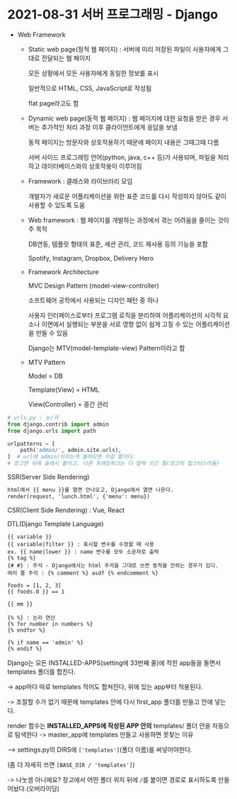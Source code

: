 # 2021-08-31 서버 프로그래밍 - Django



- Web Framework

  - Static web page(정적 웹 페이지) : 서버에 미리 저장된 파일이 사용자에게 그대로 전달되는 웹 페이지

    모든 상황에서 모든 사용자에게 동일한 정보를 표시

    일반적으로 HTML, CSS, JavaScript로 작성됨

    flat page라고도 함

  - Dynamic web page(동적 웹 페이지) : 웹 페이지에 대한 요청을 받은 경우 서버는 추가적인 처리 과정 이후 클라이언트에게 응답을 보냄

    동적 페이지는 방문자와 상호작용하기 때문에 페이지 내용은 그때그때 다름

    서버 사이드 프로그래밍 언어(python, java, c++ 등)가 사용되며, 파일을 처리하고 데이터베이스와의 상호작용이 이루어짐

  - Framework : 클래스와 라이브러리 모임

    개발자가 새로운 어플리케이션을 위한 표준 코드를 다시 작성하지 않아도 같이 사용할 수 있도록 도움

  - Web framework : 웹 페이지를 개발하는 과정에서 겪는 어려움을 줄이는 것이 주 목적

    DB연동, 템플릿 형태의 표준, 세션 관리, 코드 재사용 등의 기능을 포함

    Spotify, Instagram, Dropbox, Delivery Hero

  - Framework Architecture

    MVC Design Pattern (model-view-controller)

    소프트웨어 공학에서 사용되는 디자인 패턴 중 하나

    사용자 인터페이스로부터 프로그램 로직을 분리하여 어플리케이션의 시각적 요소나 이면에서 실행되는 부분을 서로 영향 없이 쉽게 고칠 수 있는 어플리케이션을 만들 수 있음

    Django는 MTV(model-template-view) Pattern이라고 함

  - MTV Pattern

    Model = DB

    Template(View) = HTML

    View(Controller) = 중간 관리



```python
# urls.py : 눈/귀
from django.contrib import admin
from django.urls import path

urlpatterns = [
    path('admin/', admin.site.urls),
]  # url에 admin/이라는게 들어오면 이걸 할거다.
# 장고만 뒤에 슬래시 붙이고, 다른 프레임워크는 다 앞에 쓰긴 함(장고의 힙스터스러움)
```



SSR(Server Side Rendering)

```html
html에서 {{ menu }}를 열면 안나오고, Django에서 열면 나온다.
render(request, 'lunch.html', {'menu': menu})
```



CSR(Client Side Rendering) : Vue, React



DTL(Django Template Language)

```
{{ variable }}
{{ variable|filter }} : 표시할 변수를 수정할 때 사용
ex. {{ name|lower }} : name 변수를 모두 소문자로 출력
{% tag %}
{# #} : 주석 - Django에서는 html 주석을 그대로 쓰면 동작을 안하는 경우가 있다.
여러 줄 주석 : {% comment %} asdf {% endcomment %}

foods = [1, 2, 3]
{{ foods.0 }} == 1
```



```
{{ mm }}

{% %} : 논리 연산
{% for number in numbers %}
{% endfor %}

{% if name == 'admin' %}
{% endif %}
```



Django는 모든 INSTALLED-APPS(setting에 33번째 줄)에 적힌 app들을 돌면서 templates 폴더를 합친다.

-> app마다 따로 templates 적어도 합쳐진다, 위에 있는 app부터 적용된다.

-> 조절할 수가 없기 때문에 templates 안에 다시 first_app 폴더를 만들고 안에 넣는다.



render 함수는 **INSTALLED_APPS에 작성된 APP 안의** templates/ 폴더 안을 자동으로 탐색한다 -> master_app에 templates 만들고 사용하면 못찾는 이유

--> settings.py의 DIRS에 `['templates']`(폴더 이름)를 써넣어야한다.

(좀 더 자세히 쓰면 `[BASE_DIR / 'templates']`)

-> 나눗셈 아니에요? 장고에서 어떤 폴더 위치 뒤에 `/`를 붙이면 경로로 표시하도록 만들어놨다.(오버라이딩)

